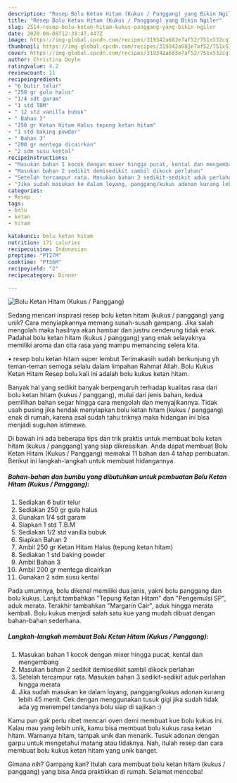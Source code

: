 ```yaml
---
description: "Resep Bolu Ketan Hitam (Kukus / Panggang) yang Bikin Ngiler"
title: "Resep Bolu Ketan Hitam (Kukus / Panggang) yang Bikin Ngiler"
slug: 2514-resep-bolu-ketan-hitam-kukus-panggang-yang-bikin-ngiler
date: 2020-08-08T12:33:47.447Z
image: https://img-global.cpcdn.com/recipes/319342a683e7af52/751x532cq70/bolu-ketan-hitam-kukus-panggang-foto-resep-utama.jpg
thumbnail: https://img-global.cpcdn.com/recipes/319342a683e7af52/751x532cq70/bolu-ketan-hitam-kukus-panggang-foto-resep-utama.jpg
cover: https://img-global.cpcdn.com/recipes/319342a683e7af52/751x532cq70/bolu-ketan-hitam-kukus-panggang-foto-resep-utama.jpg
author: Christina Doyle
ratingvalue: 4.2
reviewcount: 11
recipeingredient:
- "6 butir telur"
- "250 gr gula halus"
- "1/4 sdt garam"
- "1 std TBM"
- " 12 std vanilla bubuk"
- " Bahan 2"
- "250 gr Ketan Hitam Halus tepung ketan hitam"
- "1 std baking powder"
- " Bahan 3"
- "200 gr mentega dicairkan"
- "2 sdm susu kental"
recipeinstructions:
- "Masukan bahan 1 kocok dengan mixer hingga pucat, kental dan mengembang"
- "Masukan bahan 2 sedikit demisedikit sambil dikock perlahan"
- "Setelah tercampur rata. Masukan bahan 3 sedikit-sedikit aduk perlahan hingga merata"
- "Jika sudah masukan ke dalam loyang, panggang/kukus adonan kurang lebih 45 menit. Cek dengan menggunakan tusuk gigi jika sudah tidak ada yg menempel tandanya bolu siap di sajikan :)"
categories:
- Resep
tags:
- bolu
- ketan
- hitam

katakunci: bolu ketan hitam 
nutrition: 171 calories
recipecuisine: Indonesian
preptime: "PT27M"
cooktime: "PT36M"
recipeyield: "2"
recipecategory: Dinner

---
```



![Bolu Ketan Hitam (Kukus / Panggang)](https://img-global.cpcdn.com/recipes/319342a683e7af52/751x532cq70/bolu-ketan-hitam-kukus-panggang-foto-resep-utama.jpg)

Sedang mencari inspirasi resep bolu ketan hitam (kukus / panggang) yang unik? Cara menyiapkannya memang susah-susah gampang. Jika salah mengolah maka hasilnya akan hambar dan justru cenderung tidak enak. Padahal bolu ketan hitam (kukus / panggang) yang enak selayaknya memiliki aroma dan cita rasa yang mampu memancing selera kita.

• resep bolu ketan hitam super lembut Terimakasih sudah berkunjung yh teman-teman semoga selalu dalam limpahan Rahmat Allah. Bolu Kukus Ketan Hitam Resep bolu kali ini adalah bolu kukus ketan hitam.

Banyak hal yang sedikit banyak berpengaruh terhadap kualitas rasa dari bolu ketan hitam (kukus / panggang), mulai dari jenis bahan, kedua pemilihan bahan segar hingga cara mengolah dan menyajikannya. Tidak usah pusing jika hendak menyiapkan bolu ketan hitam (kukus / panggang) enak di rumah, karena asal sudah tahu triknya maka hidangan ini bisa menjadi suguhan istimewa.


Di bawah ini ada beberapa tips dan trik praktis untuk membuat bolu ketan hitam (kukus / panggang) yang siap dikreasikan. Anda dapat membuat Bolu Ketan Hitam (Kukus / Panggang) memakai 11 bahan dan 4 tahap pembuatan. Berikut ini langkah-langkah untuk membuat hidangannya.

<!--inarticleads1-->

##### Bahan-bahan dan bumbu yang dibutuhkan untuk pembuatan Bolu Ketan Hitam (Kukus / Panggang):

1. Sediakan 6 butir telur
1. Sediakan 250 gr gula halus
1. Gunakan 1/4 sdt garam
1. Siapkan 1 std T.B.M
1. Sediakan  1/2 std vanilla bubuk
1. Siapkan  Bahan 2
1. Ambil 250 gr Ketan Hitam Halus (tepung ketan hitam)
1. Sediakan 1 std baking powder
1. Ambil  Bahan 3
1. Ambil 200 gr mentega dicairkan
1. Gunakan 2 sdm susu kental


Pada umumnya, bolu dikenal memiliki dua jenis, yakni bolu panggang dan bolu kukus. Lanjut tambahkan &#34;Tepung Ketan Hitam&#34; dan &#34;Pengemulsi SP&#34;, aduk merata. Terakhir tambahkan &#34;Margarin Cair&#34;, aduk hingga merata kembali. Bolu kukus menjadi salah satu kue yang mudah dibuat dengan bahan-bahan sederhana. 

<!--inarticleads2-->

##### Langkah-langkah membuat Bolu Ketan Hitam (Kukus / Panggang):

1. Masukan bahan 1 kocok dengan mixer hingga pucat, kental dan mengembang
1. Masukan bahan 2 sedikit demisedikit sambil dikock perlahan
1. Setelah tercampur rata. Masukan bahan 3 sedikit-sedikit aduk perlahan hingga merata
1. Jika sudah masukan ke dalam loyang, panggang/kukus adonan kurang lebih 45 menit. Cek dengan menggunakan tusuk gigi jika sudah tidak ada yg menempel tandanya bolu siap di sajikan :)


Kamu pun gak perlu ribet mencari oven demi membuat kue bolu kukus ini. Kalau mau yang lebih unik, kamu bisa membuat bolu kukus rasa ketan hitam. Warnanya hitam, tampak unik dan menarik. Tusuk adonan dengan garpu untuk mengetahui matang atau tidaknya. Nah, itulah resep dan cara membuat bolu kukus ketan hitam yang unik banget. 

Gimana nih? Gampang kan? Itulah cara membuat bolu ketan hitam (kukus / panggang) yang bisa Anda praktikkan di rumah. Selamat mencoba!

